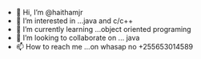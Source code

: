 - 👋 Hi, I’m @haithamjr
- 👀 I’m interested in ...java and c/c++
- 🌱 I’m currently learning ...object oriented programing
- 💞️ I’m looking to collaborate on ... java
- 📫 How to reach me ...on whasap no +255653014589

<!---
haithamjr/haithamjr is a ✨ special ✨ repository because its `README.md` (this file) appears on your GitHub profile.
You can click the Preview link to take a look at your changes.
--->

